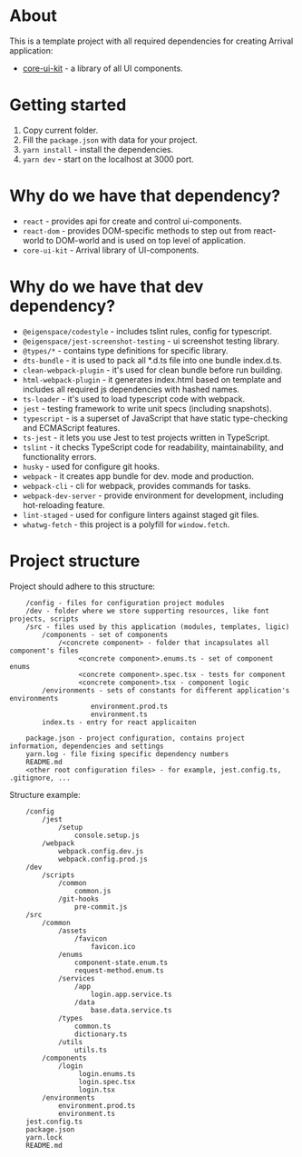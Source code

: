 # About

This is a template project with all required dependencies for creating Arrival application:
* [core-ui-kit](https://github.com/cybernated/core-ui-kit) - a library of all UI components.

# Getting started

1. Copy current folder.
2. Fill the `package.json` with data for your project.
3. `yarn install` - install the dependencies.
4. `yarn dev` - start on the localhost at 3000 port.

# Why do we have that dependency?

* `react` - provides api for create and control ui-components.  
* `react-dom` - provides DOM-specific methods to step out from react-world
to DOM-world and is used on top level of application.
* `core-ui-kit` - Arrival library of UI-components.

# Why do we have that dev dependency?

* `@eigenspace/codestyle` - includes tslint rules, config for typescript.
* `@eigenspace/jest-screenshot-testing` - ui screenshot testing library.
* `@types/*` - contains type definitions for specific library.
* `dts-bundle` - it is used to pack all *.d.ts file into one bundle index.d.ts.
* `clean-webpack-plugin` - it's used for clean bundle before run building.
* `html-webpack-plugin` - it generates index.html based on template and includes all required js dependencies 
  with hashed names.
* `ts-loader` - it's used to load typescript code with webpack. 
* `jest` - testing framework to write unit specs (including snapshots).
* `typescript` - is a superset of JavaScript that have static type-checking and ECMAScript features.
* `ts-jest` - it lets you use Jest to test projects written in TypeScript.
* `tslint` - it checks TypeScript code for readability, maintainability, and functionality errors.
* `husky` - used for configure git hooks.
* `webpack` - it creates app bundle for dev. mode and production. 
* `webpack-cli` - cli for webpack, provides commands for tasks. 
* `webpack-dev-server` - provide environment for development, including hot-reloading feature.
* `lint-staged` - used for configure linters against staged git files.
* `whatwg-fetch` - this project is a polyfill for `window.fetch`.

# Project structure

Project should adhere to this structure:
```
    /config - files for configuration project modules
    /dev - folder where we store supporting resources, like font projects, scripts
    /src - files used by this application (modules, templates, ligic)
        /components - set of components
            /<concrete component> - folder that incapsulates all component's files
                 <concrete component>.enums.ts - set of component enums
                 <concrete component>.spec.tsx - tests for component
                 <concrete component>.tsx - component logic
        /environments - sets of constants for different application's environments
                    environment.prod.ts
                    environment.ts
        index.ts - entry for react applicaiton            
                     
    package.json - project configuration, contains project information, dependencies and settings
    yarn.log - file fixing specific dependency numbers
    README.md
    <other root configuration files> - for example, jest.config.ts, .gitignore, ...                                             
```

Structure example:

```
    /config
        /jest
            /setup
                console.setup.js
        /webpack
            webpack.config.dev.js
            webpack.config.prod.js            
    /dev
        /scripts
            /common
                common.js
            /git-hooks
                pre-commit.js
    /src
        /common
            /assets
                /favicon
                    favicon.ico
            /enums
                component-state.enum.ts
                request-method.enum.ts
            /services
                /app
                    login.app.service.ts
                /data
                    base.data.service.ts
            /types
                common.ts
                dictionary.ts
            /utils
                utils.ts
        /components
            /login
                 login.enums.ts 
                 login.spec.tsx
                 login.tsx
        /environments
            environment.prod.ts
            environment.ts   
    jest.config.ts
    package.json
    yarn.lock
    README.md
```
                